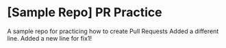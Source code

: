 # [Sample Repo] PR Practice
A sample repo for practicing how to create Pull Requests
Added a different line.
Added a new line for fix1!